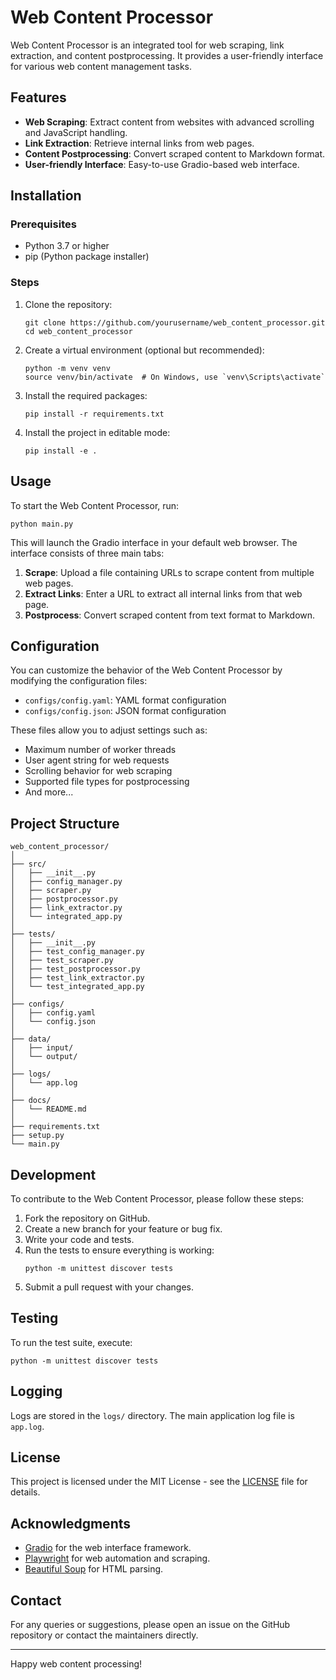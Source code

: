 # Web Content Processor

Web Content Processor is an integrated tool for web scraping, link extraction, and content postprocessing. It provides a user-friendly interface for various web content management tasks.

## Features

- **Web Scraping**: Extract content from websites with advanced scrolling and JavaScript handling.
- **Link Extraction**: Retrieve internal links from web pages.
- **Content Postprocessing**: Convert scraped content to Markdown format.
- **User-friendly Interface**: Easy-to-use Gradio-based web interface.

## Installation

### Prerequisites

- Python 3.7 or higher
- pip (Python package installer)

### Steps

1. Clone the repository:
   ```
   git clone https://github.com/yourusername/web_content_processor.git
   cd web_content_processor
   ```

2. Create a virtual environment (optional but recommended):
   ```
   python -m venv venv
   source venv/bin/activate  # On Windows, use `venv\Scripts\activate`
   ```

3. Install the required packages:
   ```
   pip install -r requirements.txt
   ```

4. Install the project in editable mode:
   ```
   pip install -e .
   ```

## Usage

To start the Web Content Processor, run:

```
python main.py
```

This will launch the Gradio interface in your default web browser. The interface consists of three main tabs:

1. **Scrape**: Upload a file containing URLs to scrape content from multiple web pages.
2. **Extract Links**: Enter a URL to extract all internal links from that web page.
3. **Postprocess**: Convert scraped content from text format to Markdown.

## Configuration

You can customize the behavior of the Web Content Processor by modifying the configuration files:

- `configs/config.yaml`: YAML format configuration
- `configs/config.json`: JSON format configuration

These files allow you to adjust settings such as:

- Maximum number of worker threads
- User agent string for web requests
- Scrolling behavior for web scraping
- Supported file types for postprocessing
- And more...

## Project Structure

```
web_content_processor/
│
├── src/
│   ├── __init__.py
│   ├── config_manager.py
│   ├── scraper.py
│   ├── postprocessor.py
│   ├── link_extractor.py
│   └── integrated_app.py
│
├── tests/
│   ├── __init__.py
│   ├── test_config_manager.py
│   ├── test_scraper.py
│   ├── test_postprocessor.py
│   ├── test_link_extractor.py
│   └── test_integrated_app.py
│
├── configs/
│   ├── config.yaml
│   └── config.json
│
├── data/
│   ├── input/
│   └── output/
│
├── logs/
│   └── app.log
│
├── docs/
│   └── README.md
│
├── requirements.txt
├── setup.py
└── main.py
```

## Development

To contribute to the Web Content Processor, please follow these steps:

1. Fork the repository on GitHub.
2. Create a new branch for your feature or bug fix.
3. Write your code and tests.
4. Run the tests to ensure everything is working:
   ```
   python -m unittest discover tests
   ```
5. Submit a pull request with your changes.

## Testing

To run the test suite, execute:

```
python -m unittest discover tests
```

## Logging

Logs are stored in the `logs/` directory. The main application log file is `app.log`.

## License

This project is licensed under the MIT License - see the [LICENSE](LICENSE) file for details.

## Acknowledgments

- [Gradio](https://www.gradio.app/) for the web interface framework.
- [Playwright](https://playwright.dev/) for web automation and scraping.
- [Beautiful Soup](https://www.crummy.com/software/BeautifulSoup/) for HTML parsing.

## Contact

For any queries or suggestions, please open an issue on the GitHub repository or contact the maintainers directly.

---

Happy web content processing!
